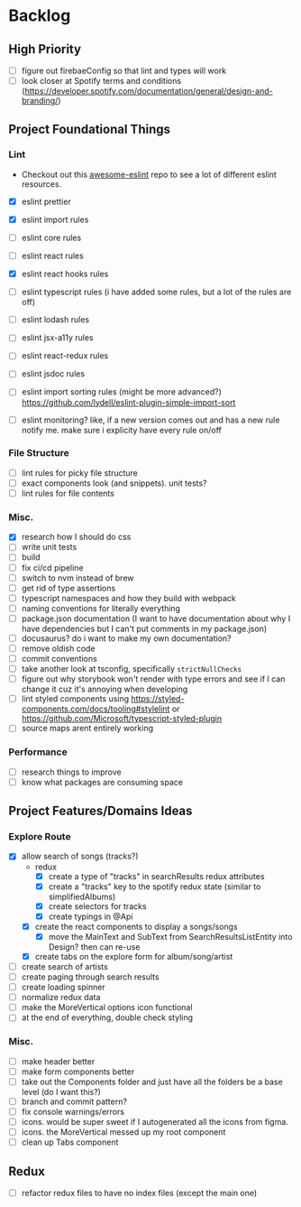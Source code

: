# Backlog

## High Priority

- [ ] figure out firebaeConfig so that lint and types will work
- [ ] look closer at Spotify terms and conditions (https://developer.spotify.com/documentation/general/design-and-branding/)

## Project Foundational Things

### Lint

- Checkout out this [awesome-eslint](https://github.com/dustinspecker/awesome-eslint) repo to see a lot of different eslint resources.

- [x] eslint prettier
- [x] eslint import rules
- [ ] eslint core rules
- [ ] eslint react rules
- [x] eslint react hooks rules
- [ ] eslint typescript rules (i have added some rules, but a lot of the rules are off)
- [ ] eslint lodash rules
- [ ] eslint jsx-a11y rules
- [ ] eslint react-redux rules
- [ ] eslint jsdoc rules
- [ ] eslint import sorting rules (might be more advanced?) https://github.com/lydell/eslint-plugin-simple-import-sort

- [ ] eslint monitoring? like, if a new version comes out and has a new rule notify me. make sure i explicity have every rule on/off

### File Structure

- [ ] lint rules for picky file structure
- [ ] exact components look (and snippets). unit tests?
- [ ] lint rules for file contents

### Misc.

- [x] research how I should do css
- [ ] write unit tests
- [ ] build
- [ ] fix ci/cd pipeline
- [ ] switch to nvm instead of brew
- [ ] get rid of type assertions
- [ ] typescript namespaces and how they build with webpack
- [ ] naming conventions for literally everything
- [ ] package.json documentation (I want to have documentation about why I have dependencies but I can't put comments in my package.json)
- [ ] docusaurus? do i want to make my own documentation?
- [ ] remove oldish code
- [ ] commit conventions
- [ ] take another look at tsconfig, specifically `strictNullChecks`
- [ ] figure out why storybook won't render with type errors and see if I can change it cuz it's annoying when developing
- [ ] lint styled components using https://styled-components.com/docs/tooling#stylelint or https://github.com/Microsoft/typescript-styled-plugin
- [ ] source maps arent entirely working

### Performance

- [ ] research things to improve
- [ ] know what packages are consuming space

## Project Features/Domains Ideas

### Explore Route

- [x] allow search of songs (tracks?)
  - redux
    - [x] create a type of "tracks" in searchResults redux attributes
    - [x] create a "tracks" key to the spotify redux state (similar to simplifiedAlbums)
    - [x] create selectors for tracks
    - [x] create typings in @Api
  - [x] create the react components to display a songs/songs
    - [x] move the MainText and SubText from SearchResultsListEntity into Design? then can re-use
  - [x] create tabs on the explore form for album/song/artist
- [ ] create search of artists
- [ ] create paging through search results
- [ ] create loading spinner
- [ ] normalize redux data
- [ ] make the MoreVertical options icon functional
- [ ] at the end of everything, double check styling

### Misc.

- [ ] make header better
- [ ] make form components better
- [ ] take out the Components folder and just have all the folders be a base level (do I want this?)
- [ ] branch and commit pattern?
- [ ] fix console warnings/errors
- [ ] icons. would be super sweet if I autogenerated all the icons from figma.
- [ ] icons. the MoreVertical messed up my root component
- [ ] clean up Tabs component

## Redux

- [ ] refactor redux files to have no index files (except the main one)
